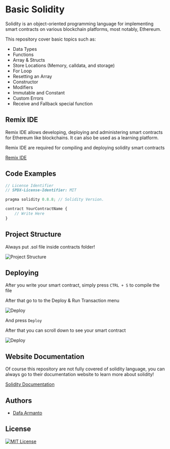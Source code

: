 
# Basic Solidity

Solidity is an object-oriented programming language for implementing smart contracts on various blockchain platforms, most notably, Ethereum.

This repository cover basic topics such as:

- Data Types
- Functions
- Array & Structs
- Store Locations (Memory, calldata, and storage)
- For Loop
- Resetting an Array
- Constructor
- Modifiers
- Immutable and Constant
- Custom Errors
- Receive and Fallback special function

## Remix IDE

Remix IDE allows developing, deploying and administering smart contracts for Ethereum like blockchains. It can also be used as a learning platform.

Remix IDE are required for compiling and deploying solidity smart contracts


[Remix IDE](https://remix.ethereum.org/)


## Code Examples

```javascript
// License Identifier
// SPDX-License-Identifier: MIT

pragma solidity 0.8.8; // Solidity Version.

contract YourContractName {
    // Write Here
}
```


## Project Structure

Always put .sol file inside contracts folder!

![Project Structure](https://i.imgur.com/KmISnrH.png)


## Deploying

After you write your smart contract, simply press `CTRL + S` to compile the file

After that go to to the Deploy & Run Transaction menu

![Deploy](https://i.imgur.com/cOdiDKE.png)

And press `Deploy`

After that you can scroll down to see your smart contract

![Deploy](https://i.imgur.com/yV4QcAx.png)
## Website Documentation

Of course this repository are not fully covered of solidity language, you can always go to their documentation website to learn more about solidity!

[Solidity Documentation](https://docs.soliditylang.org/en/v0.8.17/)


## Authors

- [Dafa Armanto](https://www.github.com/dafaarmanto)


## License

[![MIT License](https://img.shields.io/badge/License-MIT-green.svg)](https://choosealicense.com/licenses/mit/)
